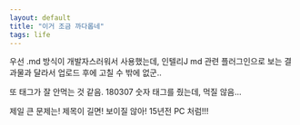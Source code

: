 ```yaml
---
layout: default
title: "이거 조금 까다롭네"
tags: life
---
```


우선 .md 방식이 개발자스러워서 사용했는데,
인텔리J md 관련 플러그인으로 보는 결과물과 달라서 업로드 후에 고칠 수 밖에 없군..

또 태그가 잘 안먹는 것 같음.
180307 숫자 태그를 줬는데, 먹질 않음...

제일 큰 문제는! 제목이 길면! 보이질 않아!
15년전 PC 처럼!!!